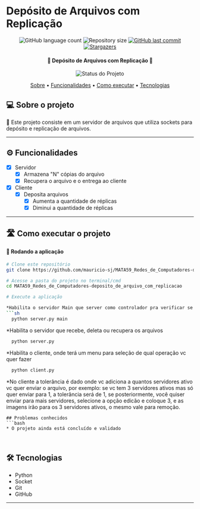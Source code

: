 # Depósito de Arquivos com Replicação

<p align="center">
  <img alt="GitHub language count" src="https://img.shields.io/github/languages/count/mauricio-sj/MATA59_Redes_de_Computadores-deposito_de_arquivo_com_replicacao?color=%2304D361">
  <img alt="Repository size" src="https://img.shields.io/github/repo-size/mauricio-sj/MATA59_Redes_de_Computadores-deposito_de_arquivo_com_replicacao">
  <a href="https://github.com/mauricio-sj/MATA59_Redes_de_Computadores-deposito_de_arquivo_com_replicacao/commits/main">
    <img alt="GitHub last commit" src="https://img.shields.io/github/last-commit/mauricio-sj/MATA59_Redes_de_Computadores-deposito_de_arquivo_com_replicacao">
  </a>
  <a href="https://github.com/mauricio-sj/MATA59_Redes_de_Computadores-deposito_de_arquivo_com_replicacao/stargazers">
    <img alt="Stargazers" src="https://img.shields.io/github/stars/mauricio-sj/MATA59_Redes_de_Computadores-deposito_de_arquivo_com_replicacao?style=social">
  </a>
</p>


<h4 align="center"> 
	🚧 Depósito de Arquivos com Replicação 🚧
</h4>

<p align="center">
	<img alt="Status do Projeto" src="https://img.shields.io/badge/STATUS-Concluido-green">
</p>

<p align="center">
 <a href="#-sobre-o-projeto">Sobre</a> •
 <a href="#-Funcionalidades">Funcionalidades</a> •
 <a href="#-como-executar-o-projeto">Como executar</a> • 
 <a href="#-tecnologias">Tecnologias</a>
</p>

## 💻 Sobre o projeto

📄 Este projeto consiste em um servidor de arquivos que utiliza sockets para depósito e replicação de arquivos.

---

## ⚙️ Funcionalidades

- [x] Servidor
  - [x] Armazena "N" cópias do arquivo
  - [x] Recupera o arquivo e o entrega ao cliente

- [x] Cliente
  - [x] Deposita arquivos
    - [x] Aumenta a quantidade de réplicas
    - [x] Diminui a quantidade de réplicas

---

## 🛣️ Como executar o projeto

#### 🎲 Rodando a aplicação

```bash
# Clone este repositório
git clone https://github.com/mauricio-sj/MATA59_Redes_de_Computadores-deposito_de_arquivo_com_replicacao.git

# Acesse a pasta do projeto no terminal/cmd
cd MATA59_Redes_de_Computadores-deposito_de_arquivo_com_replicacao

# Execute a aplicação

*Habilita o servidor Main que server como controlador pra verificar se as funções de deposito, recuperação e edição estão acontecendo
```sh
  python server.py main
```
*Habilita o servidor que recebe, deleta ou recupera os arquivos
```sh
  python server.py
```

*Habilita o cliente, onde terá um menu para seleção de qual operação vc quer fazer
```sh
  python client.py
```
*No cliente a tolerância é dado onde vc adiciona a quantos servidores ativo vc quer enviar o arquivo, por exemplo: se vc tem 3 servidores ativos mas só quer enviar para 1, a tolerância será de 1, se posteriormente, você quiser enviar para mais servidores, selecione a opção edicão e coloque 3, e as imagens irão para os 3 servidores ativos, o mesmo vale para remoção.
```
## Problemas conhecidos
```bash
* O projeto ainda está concluído e validado



```
## 🛠 Tecnologias

* Python
* Socket
* Git
* GitHub
---
